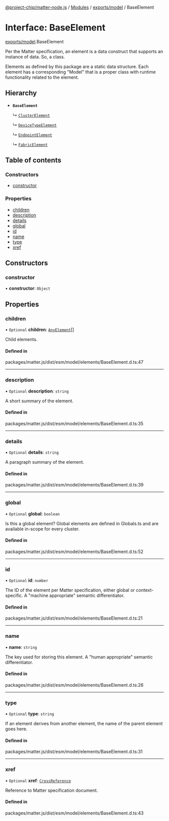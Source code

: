 [@project-chip/matter-node.js](../README.md) / [Modules](../modules.md) / [exports/model](../modules/exports_model.md) / BaseElement

# Interface: BaseElement

[exports/model](../modules/exports_model.md).BaseElement

Per the Matter specification, an element is a data construct that supports
an instance of data.  So, a class.

Elements as defined by this package are a static data structure.  Each
element has a corresponding "Model" that is a proper class with runtime
functionality related to the element.

## Hierarchy

- **`BaseElement`**

  ↳ [`ClusterElement`](exports_model.ClusterElement-1.md)

  ↳ [`DeviceTypeElement`](exports_model.DeviceTypeElement-1.md)

  ↳ [`EndpointElement`](exports_model.EndpointElement-1.md)

  ↳ [`FabricElement`](exports_model.FabricElement-1.md)

## Table of contents

### Constructors

- [constructor](exports_model.BaseElement-1.md#constructor)

### Properties

- [children](exports_model.BaseElement-1.md#children)
- [description](exports_model.BaseElement-1.md#description)
- [details](exports_model.BaseElement-1.md#details)
- [global](exports_model.BaseElement-1.md#global)
- [id](exports_model.BaseElement-1.md#id)
- [name](exports_model.BaseElement-1.md#name)
- [type](exports_model.BaseElement-1.md#type)
- [xref](exports_model.BaseElement-1.md#xref)

## Constructors

### constructor

• **constructor**: `Object`

## Properties

### children

• `Optional` **children**: [`AnyElement`](../modules/exports_model.md#anyelement)[]

Child elements.

#### Defined in

packages/matter.js/dist/esm/model/elements/BaseElement.d.ts:47

___

### description

• `Optional` **description**: `string`

A short summary of the element.

#### Defined in

packages/matter.js/dist/esm/model/elements/BaseElement.d.ts:35

___

### details

• `Optional` **details**: `string`

A paragraph summary of the element.

#### Defined in

packages/matter.js/dist/esm/model/elements/BaseElement.d.ts:39

___

### global

• `Optional` **global**: `boolean`

Is this a global element?  Global elements are defined in Globals.ts
and are available in-scope for every cluster.

#### Defined in

packages/matter.js/dist/esm/model/elements/BaseElement.d.ts:52

___

### id

• `Optional` **id**: `number`

The ID of the element per Matter specification, either global or
context-specific.  A "machine appropriate" semantic differentiator.

#### Defined in

packages/matter.js/dist/esm/model/elements/BaseElement.d.ts:21

___

### name

• **name**: `string`

The key used for storing this element.  A "human appropriate" semantic
differentiator.

#### Defined in

packages/matter.js/dist/esm/model/elements/BaseElement.d.ts:26

___

### type

• `Optional` **type**: `string`

If an element derives from another element, the name of the parent
element goes here.

#### Defined in

packages/matter.js/dist/esm/model/elements/BaseElement.d.ts:31

___

### xref

• `Optional` **xref**: [`CrossReference`](../modules/exports_model.Specification.md#crossreference)

Reference to Matter specification document.

#### Defined in

packages/matter.js/dist/esm/model/elements/BaseElement.d.ts:43
